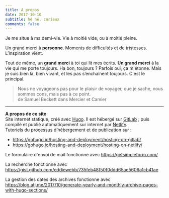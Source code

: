 ```yaml
---
title: A propos
date: 2017-10-10
subtitle: hé hé, curieux
comments: false
---
```


Je me situe à ma demi-vie. Vie à moitié vide, ou à moitié pleine.

Un grand merci à __personne__. Moments de difficultés et de tristesses. L’inspiration vient.

Tout de même, un __grand merci__ à toi qui lit mes écrits. __Un grand merci__ à la vie qui me porte toujours. Ha bon, toujours ? Parfois oui, ça m'étonne. Mais je suis bien là, bien vivant, et les pas s’enchaînent toujours. C'est le principal.

> Nous ne voyageons pas pour le plaisir de voyager, que je sache, nous sommes cons, mais pas à ce point.  
de Samuel Beckett dans Mercier et Camier

---

__A propos de ce site__  
Site internet statique, créé avec [Hugo](http://gohugo.io/). Il est hébergé sur [GitLab](https://gitlab.com/) ; puis compilé et publié automatiquement sur internet par [Netlify](https://www.netlify.com/).  
Tutoriels du processus d’hébergement et de publication sur :  
- https://gohugo.io/hosting-and-deployment/hosting-on-gitlab/  
- https://gohugo.io/hosting-and-deployment/hosting-on-netlify/

Le formulaire d'envoi de mail fonctionne avec https://getsimpleform.com/

La recherche fonctionne avec https://gist.github.com/eddiewebb/735feb48f50f0ddd65ae5606a1cb41ae

La gestion des dates des archives fonctionne avec https://blog.atj.me/2017/10/generate-yearly-and-monthly-archive-pages-with-hugo-sections/
